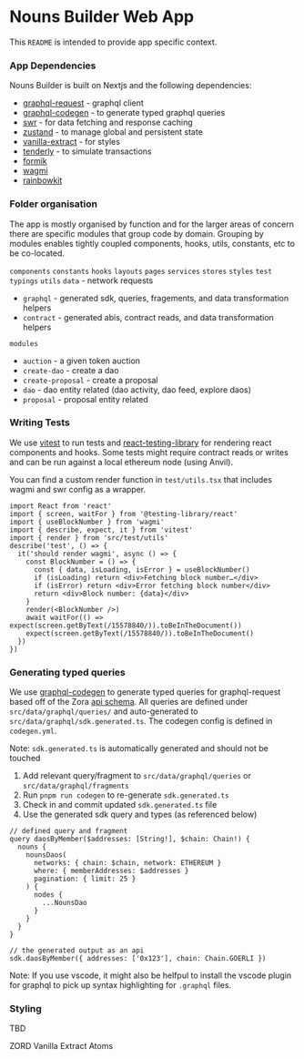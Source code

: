 # Nouns Builder Web App

This `README` is intended to provide app specific context.

### App Dependencies

Nouns Builder is built on Nextjs and the following dependencies:

- [graphql-request](https://www.npmjs.com/package/graphql-request) - graphql client
- [graphql-codegen](https://the-guild.dev/graphql/codegen) - to generate typed graphql queries
- [swr](https://swr.vercel.app/) - for data fetching and response caching
- [zustand](https://github.com/pmndrs/zustand) - to manage global and persistent state
- [vanilla-extract](https://vanilla-extract.style/) - for styles
- [tenderly](https://docs.tenderly.co/simulations-and-forks/simulation-api) - to simulate transactions
- [formik](https://formik.org/docs/api/formik)
- [wagmi](https://wagmi.sh/)
- [rainbowkit](https://www.rainbowkit.com/)

### Folder organisation

The app is mostly organised by function and for the larger areas of concern there are specific modules that group code by domain. Grouping by modules enables tightly coupled components, hooks, utils, constants, etc to be co-located.

`components`
`constants`
`hooks`
`layouts`
`pages`
`services`
`stores`
`styles`
`test`
`typings`
`utils`
`data` - network requests

- `graphql` - generated sdk, queries, fragements, and data transformation helpers
- `contract` - generated abis, contract reads, and data transformation helpers

`modules`

- `auction` - a given token auction
- `create-dao` - create a dao
- `create-proposal` - create a proposal
- `dao` - dao entity related (dao activity, dao feed, explore daos)
- `proposal` - proposal entity related

### Writing Tests

We use [vitest](https://vitest.dev) to run tests and [react-testing-library](https://testing-library.com/docs/react-testing-library/intro) for rendering react components and hooks. Some tests might require contract reads or writes and can be run against a local ethereum node (using Anvil).

You can find a custom render function in `test/utils.tsx` that includes wagmi and swr config as a wrapper.

```
import React from 'react'
import { screen, waitFor } from '@testing-library/react'
import { useBlockNumber } from 'wagmi'
import { describe, expect, it } from 'vitest'
import { render } from 'src/test/utils'
describe('test', () => {
  it('should render wagmi', async () => {
    const BlockNumber = () => {
      const { data, isLoading, isError } = useBlockNumber()
      if (isLoading) return <div>Fetching block number…</div>
      if (isError) return <div>Error fetching block number</div>
      return <div>Block number: {data}</div>
    }
    render(<BlockNumber />)
    await waitFor(() => expect(screen.getByText(/15578840/)).toBeInTheDocument())
    expect(screen.getByText(/15578840/)).toBeInTheDocument()
  })
})
```

### Generating typed queries

We use [graphql-codegen](https://www.the-guild.dev/graphql/codegen) to generate typed queries for graphql-request based off of the Zora [api schema](https://api.zora.co/graphql). All queries are defined under `src/data/graphql/queries/` and auto-generated to `src/data/graphql/sdk.generated.ts`. The codegen config is defined in `codegen.yml`.

Note: `sdk.generated.ts` is automatically generated and should not be touched

1. Add relevant query/fragment to `src/data/graphql/queries` or `src/data/graphql/fragments`
2. Run `pnpm run codegen` to re-generate `sdk.generated.ts`
3. Check in and commit updated `sdk.generated.ts` file
4. Use the generated sdk query and types (as referenced below)

```
// defined query and fragment
query daosByMember($addresses: [String!], $chain: Chain!) {
  nouns {
    nounsDaos(
      networks: { chain: $chain, network: ETHEREUM }
      where: { memberAddresses: $addresses }
      pagination: { limit: 25 }
    ) {
      nodes {
        ...NounsDao
      }
    }
  }
}

// the generated output as an api
sdk.daosByMember({ addresses: ['0x123'], chain: Chain.GOERLI })
```

Note: If you use vscode, it might also be helfpul to install the vscode plugin for graphql to pick up syntax highlighting for `.graphql` files.

### Styling

TBD

ZORD
Vanilla Extract
Atoms
